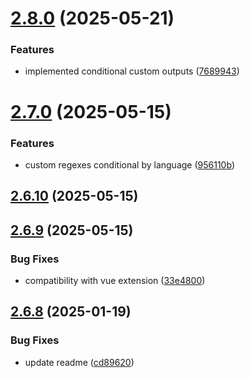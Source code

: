 # [2.8.0](https://github.com/jeronimoek/color-picker-universal/compare/v2.7.0...v2.8.0) (2025-05-21)


### Features

* implemented conditional custom outputs ([7689943](https://github.com/jeronimoek/color-picker-universal/commit/7689943440526e95429b0bf554d998d7aebc0472))



# [2.7.0](https://github.com/jeronimoek/color-picker-universal/compare/v2.6.10...v2.7.0) (2025-05-15)


### Features

* custom regexes conditional by language ([956110b](https://github.com/jeronimoek/color-picker-universal/commit/956110b9d4830a49e5576d29cd5451080700bf48))



## [2.6.10](https://github.com/jeronimoek/color-picker-universal/compare/v2.6.9...v2.6.10) (2025-05-15)



## [2.6.9](https://github.com/jeronimoek/color-picker-universal/compare/v2.6.8...v2.6.9) (2025-05-15)


### Bug Fixes

* compatibility with vue extension ([33e4800](https://github.com/jeronimoek/color-picker-universal/commit/33e4800a7f54c6cda3887be0c8fcf324c9362fe6))



## [2.6.8](https://github.com/jeronimoek/color-picker-universal/compare/v2.6.7...v2.6.8) (2025-01-19)


### Bug Fixes

* update readme ([cd89620](https://github.com/jeronimoek/color-picker-universal/commit/cd89620813dc0411dc1dae9c2cefcbbeac665600))



